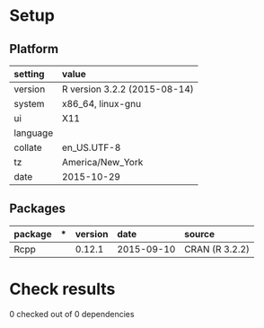 # Setup

## Platform

|setting  |value                        |
|:--------|:----------------------------|
|version  |R version 3.2.2 (2015-08-14) |
|system   |x86_64, linux-gnu            |
|ui       |X11                          |
|language |                             |
|collate  |en_US.UTF-8                  |
|tz       |America/New_York             |
|date     |2015-10-29                   |

## Packages

|package |*  |version |date       |source         |
|:-------|:--|:-------|:----------|:--------------|
|Rcpp    |   |0.12.1  |2015-09-10 |CRAN (R 3.2.2) |

# Check results
0 checked out of 0 dependencies 


